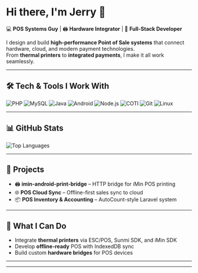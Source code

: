 # Hi there, I'm Jerry 👋  

💻 **POS Systems Guy** | 🖨 **Hardware Integrator** | 🚀 **Full-Stack Developer**  

I design and build **high-performance Point of Sale systems** that connect hardware, cloud, and modern payment technologies.  
From **thermal printers** to **integrated payments**, I make it all work seamlessly.  

---

## 🛠 Tech & Tools I Work With
![PHP](https://img.shields.io/badge/PHP-777BB4?style=flat-square&logo=php&logoColor=white)
![MySQL](https://img.shields.io/badge/MySQL-4479A1?style=flat-square&logo=mysql&logoColor=white)
![Java](https://img.shields.io/badge/Java-007396?style=flat-square&logo=java&logoColor=white)
![Android](https://img.shields.io/badge/Android-3DDC84?style=flat-square&logo=android&logoColor=white)
![Node.js](https://img.shields.io/badge/Node.js-339933?style=flat-square&logo=node.js&logoColor=white)
![COTI](https://img.shields.io/badge/COTI-3AB0FF?style=flat-square&logo=blockchain.com&logoColor=white)
![Git](https://img.shields.io/badge/Git-F05032?style=flat-square&logo=git&logoColor=white)
![Linux](https://img.shields.io/badge/Linux-FCC624?style=flat-square&logo=linux&logoColor=black)

---

## 📊 GitHub Stats

![Top Languages](https://github-readme-stats.vercel.app/api/top-langs/?username=zapp90&layout=compact&theme=tokyonight)

---

## 📌 Projects
- 🖨 **imin-android-print-bridge** – HTTP bridge for iMin POS printing  
- 🌐 **POS Cloud Sync** – Offline-first sales sync to cloud  
- 📦 **POS Inventory & Accounting** – AutoCount-style Laravel system  

---

## 🚀 What I Can Do
- Integrate **thermal printers** via ESC/POS, Sunmi SDK, and iMin SDK  
- Develop **offline-ready** POS with IndexedDB sync  
- Build custom **hardware bridges** for POS devices  

---



---


